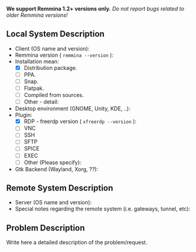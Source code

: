 **We support Remmina 1.2+ versions only.** 
*Do not report bugs related to older Remmina versions!* 
 
## Local System Description

* Client (OS name and version):
* Remmina version ( ```remmina --version``` ):
* Installation mean:
  - [X] Distribution package.
  - [ ] PPA.
  - [ ] Snap.
  - [ ] Flatpak.
  - [ ] Compiled from sources.
  - [ ] Other - detail:
* Desktop environment (GNOME, Unity, KDE, ..):
* Plugin:
  - [X] RDP - freerdp version ( ```xfreerdp --version``` ):
  - [ ] VNC
  - [ ] SSH
  - [ ] SFTP
  - [ ] SPICE
  - [ ] EXEC
  - [ ] Other (Please specify):
* Gtk Backend (Wayland, Xorg, ??):

## Remote System Description

* Server (OS name and version): 
* Special notes regarding the remote system (i.e. gateways, tunnel, etc): 

## Problem Description

Write here a detailed description of the problem/request.
